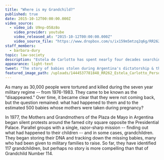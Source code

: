```yaml
---
title: "Where is my Grandchild?"
published: true
date: 2015-10-12T00:00:00.000Z
video_source:
  - video_id: U9np-O58z8o
    video_provider: youtube
    video_released_at: "2015-10-12T00:00:00.000Z"
    video_source_file: "https://www.dropbox.com/s/ix159m5mtzq2q6g/RR262_RR_MASTER_10_10_2015_PLAZA-H264_1080p.mov?dl=0"
staff_members:
  - barbara-dury
topic: law-society
description: "Estela de Carlotto has spent nearly four decades searching for her grandson, one of the estimated 500 babies who disappeared after their mothers were taken by the military regime in Argentina in the 1970s."
appearance: light-text
tweet: "The story of babies stolen during Argentina's dictatorship & the grandmothers searching for them."
featured_image_path: /uploads/1444537781848_RR262_Estela_Carlotto_Personal_Photo_02_Edited_16x9.jpg
---
```


As many as 30,000 people were tortured and killed during the seven year military regime -- from 1976-1983. They came to be known as the “disappeared.” Over time, it became clear that they were not coming back, but the question remained: what had happened to them and to the estimated 500 babies whose mothers were taken during pregnancy?

In 1977, the Mothers and Grandmothers of the Plaza de Mayo in Argentina began silent protests around the famed city square opposite the Presidential Palace. Parallel groups with a single, razor-sharp mission -- finding out what had happened to their children -- and in some cases, grandchildren. They began storing their DNA and tracking down the missing babies, many who had been given to military families to raise. So far, they have identified 117 grandchildren, but perhaps no story is more compelling than that of Grandchild Number 114.

